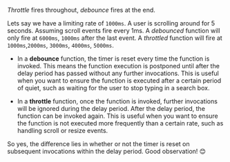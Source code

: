 *Throttle* fires throughout, *debounce* fires at the end.

Lets say we have a limiting rate of `1000ms`. A user is scrolling around for 5 seconds. Assuming scroll events fire every 1ms. A *debounced* function will only fire at `6000ms`, `1000ms` after the last event. A *throttled* function will fire at `1000ms`,`2000ms`, `3000ms`, `4000ms`, `5000ms`. 

- In a **debounce** function, the timer is reset every time the function is invoked. This means the function execution is postponed until after the delay period has passed without any further invocations. This is useful when you want to ensure the function is executed after a certain period of quiet, such as waiting for the user to stop typing in a search box.
    
- In a **throttle** function, once the function is invoked, further invocations will be ignored during the delay period. After the delay period, the function can be invoked again. This is useful when you want to ensure the function is not executed more frequently than a certain rate, such as handling scroll or resize events.
    

So yes, the difference lies in whether or not the timer is reset on subsequent invocations within the delay period. Good observation! 😊